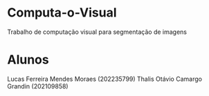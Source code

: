 # Computa-o-Visual
Trabalho de computação visual para segmentação de imagens

# Alunos
Lucas Ferreira Mendes Moraes (202235799)
Thalis Otávio Camargo Grandin (202109858)


